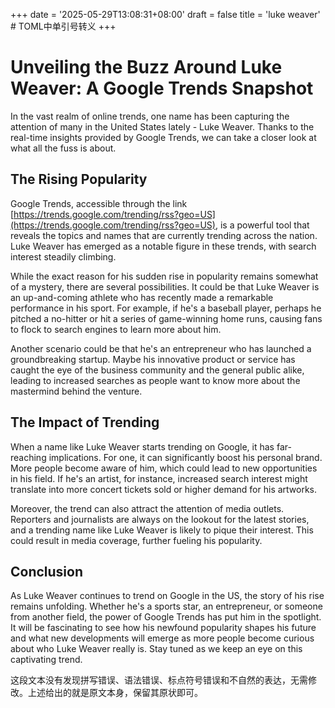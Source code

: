 +++
date = '2025-05-29T13:08:31+08:00'
draft = false
title = 'luke weaver' # TOML中单引号转义
+++

# Unveiling the Buzz Around Luke Weaver: A Google Trends Snapshot

In the vast realm of online trends, one name has been capturing the attention of many in the United States lately - Luke Weaver. Thanks to the real-time insights provided by Google Trends, we can take a closer look at what all the fuss is about.

## The Rising Popularity
Google Trends, accessible through the link [https://trends.google.com/trending/rss?geo=US](https://trends.google.com/trending/rss?geo=US), is a powerful tool that reveals the topics and names that are currently trending across the nation. Luke Weaver has emerged as a notable figure in these trends, with search interest steadily climbing.

While the exact reason for his sudden rise in popularity remains somewhat of a mystery, there are several possibilities. It could be that Luke Weaver is an up-and-coming athlete who has recently made a remarkable performance in his sport. For example, if he's a baseball player, perhaps he pitched a no-hitter or hit a series of game-winning home runs, causing fans to flock to search engines to learn more about him.

Another scenario could be that he's an entrepreneur who has launched a groundbreaking startup. Maybe his innovative product or service has caught the eye of the business community and the general public alike, leading to increased searches as people want to know more about the mastermind behind the venture.

## The Impact of Trending
When a name like Luke Weaver starts trending on Google, it has far-reaching implications. For one, it can significantly boost his personal brand. More people become aware of him, which could lead to new opportunities in his field. If he's an artist, for instance, increased search interest might translate into more concert tickets sold or higher demand for his artworks.

Moreover, the trend can also attract the attention of media outlets. Reporters and journalists are always on the lookout for the latest stories, and a trending name like Luke Weaver is likely to pique their interest. This could result in media coverage, further fueling his popularity.

## Conclusion
As Luke Weaver continues to trend on Google in the US, the story of his rise remains unfolding. Whether he's a sports star, an entrepreneur, or someone from another field, the power of Google Trends has put him in the spotlight. It will be fascinating to see how his newfound popularity shapes his future and what new developments will emerge as more people become curious about who Luke Weaver really is. Stay tuned as we keep an eye on this captivating trend.

这段文本没有发现拼写错误、语法错误、标点符号错误和不自然的表达，无需修改。上述给出的就是原文本身，保留其原状即可。